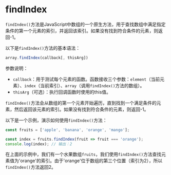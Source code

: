 # findIndex

`findIndex()`方法是JavaScript中数组的一个原生方法，用于查找数组中满足指定条件的第一个元素的索引，并返回该索引。如果没有找到符合条件的元素，则返回-1。

以下是`findIndex()`方法的基本语法：

```javascript
array.findIndex(callback[, thisArg])
```

参数说明：

* `callback`：用于测试每个元素的函数。函数接收三个参数：`element`（当前元素）、`index`（当前索引）、`array`（调用`findIndex()`方法的数组）。
* `thisArg`（可选）：执行回调函数时使用的this值。

`findIndex()`方法会从数组的第一个元素开始遍历，直到找到一个满足条件的元素，然后返回该元素的索引。如果没有找到符合条件的元素，则返回-1。

以下是一个示例，演示如何使用`findIndex()`方法：

```javascript
const fruits = ['apple', 'banana', 'orange', 'mango'];

const index = fruits.findIndex(fruit => fruit === 'orange');
console.log(index); // 输出：2
```

在上面的示例中，我们有一个水果数组`fruits`，我们使用`findIndex()`方法查找元素值为'orange'的索引。由于'orange'位于数组的第三个位置（索引为2），所以`findIndex()`方法返回2。
